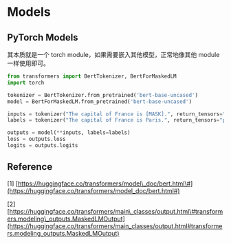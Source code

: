 # Models

## PyTorch Models

其本质就是一个 torch module，如果需要嵌入其他模型，正常地像其他 module 一样使用即可。

```python
from transformers import BertTokenizer, BertForMaskedLM
import torch

tokenizer = BertTokenizer.from_pretrained('bert-base-uncased')
model = BertForMaskedLM.from_pretrained('bert-base-uncased')

inputs = tokenizer("The capital of France is [MASK].", return_tensors="pt")
labels = tokenizer("The capital of France is Paris.", return_tensors="pt")["input_ids"]

outputs = model(**inputs, labels=labels)
loss = outputs.loss
logits = outputs.logits
```

## Reference

\[1\] [https://huggingface.co/transformers/model\_doc/bert.html\#](https://huggingface.co/transformers/model_doc/bert.html#)

\[2\] [https://huggingface.co/transformers/main\_classes/output.html\#transformers.modeling\_outputs.MaskedLMOutput](https://huggingface.co/transformers/main_classes/output.html#transformers.modeling_outputs.MaskedLMOutput)

